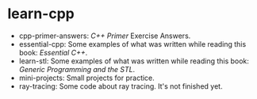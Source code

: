 # learn-cpp

- cpp-primer-answers: *C++ Primer* Exercise Answers.
- essential-cpp: Some examples of what was written while reading this book: *Essential C++*.
- learn-stl: Some examples of what was written while reading this book: *Generic Programming and the STL*.
- mini-projects: Small projects for practice.
- ray-tracing: Some code about ray tracing. It's not finished yet.
